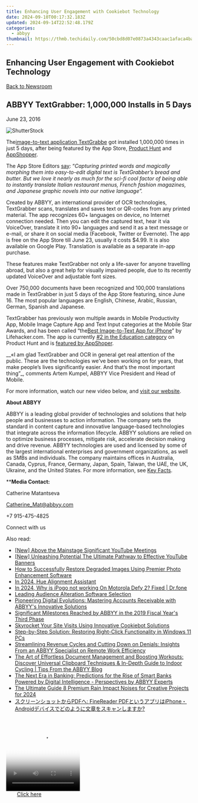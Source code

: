 ```yaml
---
title: Enhancing User Engagement with Cookiebot Technology
date: 2024-09-10T00:17:32.183Z
updated: 2024-09-14T22:52:48.179Z
categories:
  - abbyy
thumbnail: https://thmb.techidaily.com/50cbd8d07e0873a4343caac1afaca4ba3bdd492ab0995e73547b18cbc746d1e9.png
---
```


## Enhancing User Engagement with Cookiebot Technology

[Back to Newsroom](https://tools.techidaily.com/abbyy/products/)

## ABBYY TextGrabber: 1,000,000 Installs in 5 Days

June 23, 2016

![ShutterStock](https://content.abbyy.com/-/media/project/abbyy/abbyy/branchtemplates/shutterstock_1272462163_1296-x-729.jpg?h=729&iar=0&w=1296)

The[image-to-text application TextGrabbe](https://itunes.apple.com/US/app/id438475005?mt=8) got installed 1,000,000 times in just 5 days, after being featured by the App Store, [Product Hunt](https://www.producthunt.com/topics/education) and [AppShopper](http://appshopper.com/prices/free).

The App Store Editors [say](http://www.idownloadblog.com/2016/06/16/text-grabber-free-app-of-week/): “_Capturing printed words and magically morphing them into easy-to-edit digital text is TextGrabber’s bread and butter. But we love it nearly as much for the sci-fi cool factor of being able to instantly translate Italian restaurant menus, French fashion magazines, and Japanese graphic novels into our native language”._

Created by ABBYY, an international provider of OCR technologies, TextGrabber scans, translates and saves text or QR-codes from any printed material. The app recognizes 60+ languages on device, no Internet connection needed. Then you can edit the captured text, hear it via VoiceOver, translate it into 90+ languages and send it as a text message or e-mail, or share it on social media (Facebook, Twitter or Evernote). The app is free on the App Store till June 23, usually it costs $4.99\. It is also available on Google Play. Translation is available as a separate in-app purchase.

These features make TextGrabber not only a life-saver for anyone travelling abroad, but also a great help for visually impaired people, due to its recently updated VoiceOver and adjustable font sizes.

Over 750,000 documents have been recognized and 100,000 translations made in TextGrabber in just 5 days of the App Store featuring, since June 16\. The most popular languages are English, Chinese, Arabic, Russian, German, Spanish and Japanese.

TextGrabber has previously won multiple awards in Mobile Productivity App, Mobile Image Capture App and Text Input categories at the Mobile Star Awards, and has been called “the[Best Image-to-Text App for iPhone](http://lifehacker.com/5829568/the-best-image-to-text-app-for-iphone)” by Lifehacker.com. The app is currently [#2 in the Education category](https://www.producthunt.com/topics/education) on Product Hunt and is [featured by AppShoper](http://appshopper.com/prices/free).

__«I am glad TextGrabber and OCR in general get real attention of the public. These are the technologies we’ve been working on for years, that make people’s lives significantly easier. And that’s the most important thing”_, comments Artem Kumpel, ABBYY Vice President and Head of Mobile.

For more information, watch our new video below, and [visit our website](https://tools.techidaily.com/abbyy/products/).

**About ABBYY**

ABBYY is a leading global provider of technologies and solutions that help people and businesses to action information. The company sets the standard in content capture and innovative language-based technologies that integrate across the information lifecycle. ABBYY solutions are relied on to optimize business processes, mitigate risk, accelerate decision making and drive revenue. ABBYY technologies are used and licensed by some of the largest international enterprises and government organizations, as well as SMBs and individuals. The company maintains offices in Australia, Canada, Cyprus, France, Germany, Japan, Spain, Taiwan, the UAE, the UK, Ukraine, and the United States. For more information, see [Key Facts](https://tools.techidaily.com/abbyy/products/).

****Media Contact:**

Catherine Matantseva

[Catherine\_Mat@abbyy.com](https://tools.techidaily.com/abbyy/products/)

+7 915-475-4825

Connect with us

<ins class="adsbygoogle"
     style="display:block"
     data-ad-format="autorelaxed"
     data-ad-client="ca-pub-7571918770474297"
     data-ad-slot="1223367746"></ins>

<ins class="adsbygoogle"
     style="display:block"
     data-ad-client="ca-pub-7571918770474297"
     data-ad-slot="8358498916"
     data-ad-format="auto"
     data-full-width-responsive="true"></ins>

<span class="atpl-alsoreadstyle">Also read:</span>
<div><ul>
<li><a href="https://youtube-web.techidaily.com/bove-the-mainstage-significant-youtube-meetings/"><u>[New] Above the Mainstage Significant YouTube Meetings</u></a></li>
<li><a href="https://youtube-lab.techidaily.com/nleashing-potential-the-ultimate-pathway-to-effective-youtube-banners/"><u>[New] Unleashing Potential The Ultimate Pathway to Effective YouTube Banners</u></a></li>
<li><a href="https://data-safeguard.techidaily.com/how-to-successfully-restore-degraded-images-using-premier-photo-enhancement-software/"><u>How to Successfully Restore Degraded Images Using Premier Photo Enhancement Software</u></a></li>
<li><a href="https://some-techniques.techidaily.com/in-2024-hue-alignment-assistant/"><u>In 2024, Hue Alignment Assistant</u></a></li>
<li><a href="https://android-pokemon-go.techidaily.com/in-2024-why-is-ipogo-not-working-on-motorola-defy-2-fixed-drfone-by-drfone-virtual-android/"><u>In 2024, Why is iPogo not working On Motorola Defy 2? Fixed | Dr.fone</u></a></li>
<li><a href="https://youtube-sure.techidaily.com/ng-audience-alteration-software-selection/"><u>Leading Audience Alteration Software Selection</u></a></li>
<li><a href="https://solve-manuals.techidaily.com/pioneering-digital-evolutions-mastering-accounts-receivable-with-abbyys-innovative-solutions/"><u>Pioneering Digital Evolutions: Mastering Accounts Receivable with ABBYY's Innovative Solutions</u></a></li>
<li><a href="https://solve-manuals.techidaily.com/significant-milestones-reached-by-abbyy-in-the-2019-fiscal-years-third-phase/"><u>Significant Milestones Reached by ABBYY in the 2019 Fiscal Year's Third Phase</u></a></li>
<li><a href="https://solve-manuals.techidaily.com/skyrocket-your-site-visits-using-innovative-cookiebot-solutions/"><u>Skyrocket Your Site Visits Using Innovative Cookiebot Solutions</u></a></li>
<li><a href="https://common-error.techidaily.com/step-by-step-solution-restoring-right-click-functionality-in-windows-11-pcs/"><u>Step-by-Step Solution: Restoring Right-Click Functionality in Windows 11 PCs</u></a></li>
<li><a href="https://solve-manuals.techidaily.com/streamlining-revenue-cycles-and-cutting-down-on-denials-insights-from-an-abbyy-specialist-on-remote-work-efficiency/"><u>Streamlining Revenue Cycles and Cutting Down on Denials: Insights From an ABBYY Specialist on Remote Work Efficiency</u></a></li>
<li><a href="https://solve-manuals.techidaily.com/the-art-of-effortless-document-management-and-boosting-workouts-discover-universal-clipboard-techniques-and-in-depth-guide-to-indoor-cycling-tips-from-the-a10/"><u>The Art of Effortless Document Management and Boosting Workouts: Discover Universal Clipboard Techniques & In-Depth Guide to Indoor Cycling | Tips From the ABBYY Blog</u></a></li>
<li><a href="https://solve-manuals.techidaily.com/the-next-era-in-banking-predictions-for-the-rise-of-smart-banks-powered-by-digital-intelligence-perspectives-by-abbyy-experts/"><u>The Next Era in Banking: Predictions for the Rise of Smart Banks Powered by Digital Intelligence - Perspectives by ABBYY Experts</u></a></li>
<li><a href="https://voice-adjusting.techidaily.com/the-ultimate-guide-8-premium-rain-impact-noises-for-creative-projects-for-2024/"><u>The Ultimate Guide 8 Premium Rain Impact Noises for Creative Projects for 2024</u></a></li>
<li><a href="https://solve-manuals.techidaily.com/pdf-finereader-pdfiphoneandroid/"><u>スクリーンショットからPDFへ: FineReader PDFというアプリはiPhone・Androidデバイスでどのように文章をスキャンしますか?</u></a></li>
</ul></div>

<!-- affiliate ads begin -->
<span id="1304648">
					<video width="200" height="200" style="cursor:pointer"
           poster="//a.impactradius-go.com/display-clicktoplayimage/1304648.png"
           onclick="if(!this.playClicked){this.play();this.setAttribute('controls',true);this.playClicked=true;}">
	   <source src="//a.impactradius-go.com/display-ad/15852-1304648">
	   <img src="//a.impactradius-go.com/display-clicktoplayimage/1304648.png" style="border: none; height: 100%; width: 100%; object-fit: contain">
	</video>
	<div style="width:125px;text-align:center"><a href="javascript:window.open(decodeURIComponent('https%3A%2F%2Fthefitville.pxf.io%2Fc%2F5597632%2F1304648%2F15852'), '_blank');void(0);">Click here</a></div>
</span>
<img height="0" width="0" src="https://imp.pxf.io/i/5597632/1304648/15852" style="position:absolute;visibility:hidden;" border="0" />
<!-- affiliate ads end -->

